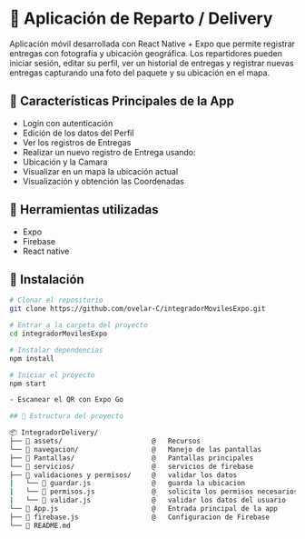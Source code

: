 # 🚚 Aplicación de Reparto / Delivery

Aplicación móvil desarrollada con React Native + Expo que permite registrar entregas con fotografía y ubicación geográfica. Los repartidores pueden iniciar sesión, editar su perfil, ver un historial de entregas y registrar nuevas entregas capturando una foto del paquete y su ubicación en el mapa.

## 🚚 Características Principales de la App

- Login con autenticación
- Edición de los datos del Perfil
- Ver los registros de Entregas
- Realizar un nuevo registro de Entrega usando:
- Ubicación y la Camara
- Visualizar en un mapa la ubicación actual
- Visualización y obtención las Coordenadas

## 🚚 Herramientas utilizadas

- Expo
- Firebase
- React native

## 🚚 Instalación

```bash
# Clonar el repositorio
git clone https://github.com/ovelar-C/integradorMovilesExpo.git

# Entrar a la carpeta del proyecto
cd integradorMovilesExpo

# Instalar dependencias
npm install

# Iniciar el proyecto
npm start

- Escanear el QR con Expo Go

## 🚚 Estructura del proyecto

📦 IntegradorDelivery/
├── 📁 assets/                      @   Recursos
└── 📁 navegacion/                  @   Manejo de las pantallas
├── 📁 Pantallas/                   @   Pantallas principales
└── 📁 servicios/                   @   servicios de firebase
├── 📁 validaciones y permisos/     @   validar los datos
|   └── 📄 guardar.js               @   guarda la ubicacion
|   └── 📄 permisos.js              @   solicita los permisos necesarios
|   └── 📄 validar.js               @   validar los datos del usuario
└── 📄 App.js                       @   Entrada principal de la app
├── 📄 firebase.js                  @   Configuracion de Firebase
└── 📄 README.md








